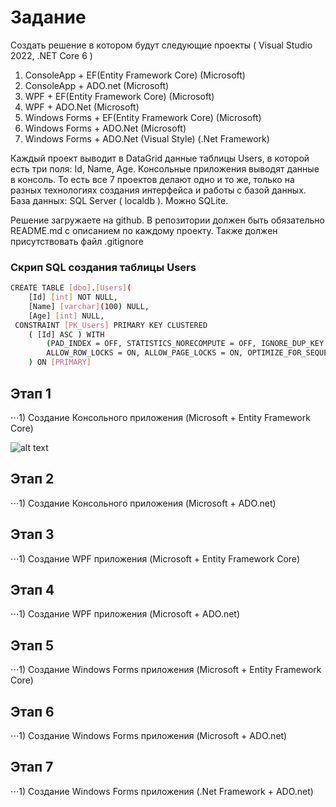 # Задание
Создать решение в котором будут следующие проекты ( Visual Studio 2022, .NET Core 6 )

1. ConsoleApp + EF(Entity Framework Core)    (Microsoft) 
2. ConsoleApp + ADO.net                      (Microsoft) 
3. WPF + EF(Entity Framework Core)           (Microsoft) 
4. WPF + ADO.Net                             (Microsoft) 
5. Windows Forms + EF(Entity Framework Core) (Microsoft) 
6. Windows Forms + ADO.Net                   (Microsoft) 
7. Windows Forms + ADO.Net (Visual Style)    (.Net Framework) 

Каждый проект выводит в DataGrid данные таблицы Users, в которой есть три поля: Id, Name, Age. Консольные приложения выводят данные в консоль.
То есть все 7 проектов делают одно и то же, только на разных технологиях создания интерфейса и работы с базой данных.
База данных: SQL Server ( localdb ). Можно SQLite.

Решение загружаете на github. В репозитории должен быть обязательно README.md с описанием по каждому проекту.
Также должен присутствовать файл .gitignore

### Скрип SQL создания таблицы Users

``` bash
CREATE TABLE [dbo].[Users](
	[Id] [int] NOT NULL,
	[Name] [varchar](100) NULL,
	[Age] [int] NULL,
 CONSTRAINT [PK_Users] PRIMARY KEY CLUSTERED 
    ( [Id] ASC ) WITH 
        (PAD_INDEX = OFF, STATISTICS_NORECOMPUTE = OFF, IGNORE_DUP_KEY = OFF,
        ALLOW_ROW_LOCKS = ON, ALLOW_PAGE_LOCKS = ON, OPTIMIZE_FOR_SEQUENTIAL_KEY = OFF) ON [PRIMARY]
    ) ON [PRIMARY]
```
## Этап 1

⋅⋅⋅1) Создание Консольного приложения (Microsoft + Entity Framework Core)

   ![alt text]()
   
## Этап 2

⋅⋅⋅1) Создание Консольного приложения (Microsoft + ADO.net)

## Этап 3

⋅⋅⋅1) Создание WPF приложения (Microsoft + Entity Framework Core)

## Этап 4

⋅⋅⋅1) Создание WPF приложения (Microsoft + ADO.net)

## Этап 5

⋅⋅⋅1) Создание Windows Forms приложения (Microsoft + Entity Framework Core)

## Этап 6

⋅⋅⋅1) Создание Windows Forms приложения (Microsoft + ADO.net)

## Этап 7

⋅⋅⋅1) Создание Windows Forms приложения (.Net Framework + ADO.net)
